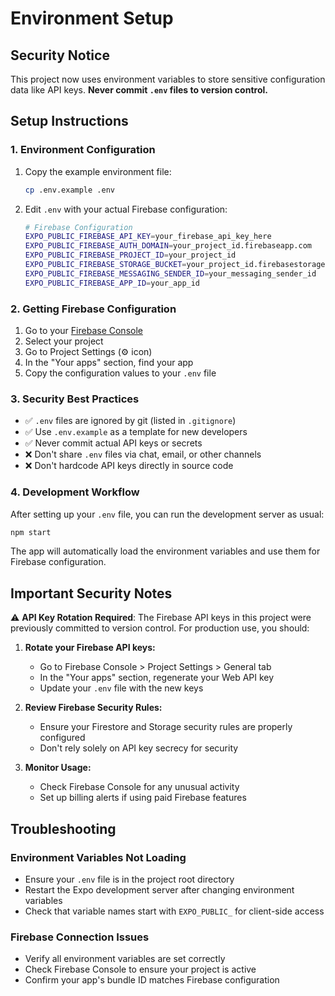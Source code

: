 # Environment Setup

## Security Notice
This project now uses environment variables to store sensitive configuration data like API keys. **Never commit `.env` files to version control.**

## Setup Instructions

### 1. Environment Configuration
1. Copy the example environment file:
   ```bash
   cp .env.example .env
   ```

2. Edit `.env` with your actual Firebase configuration:
   ```bash
   # Firebase Configuration
   EXPO_PUBLIC_FIREBASE_API_KEY=your_firebase_api_key_here
   EXPO_PUBLIC_FIREBASE_AUTH_DOMAIN=your_project_id.firebaseapp.com
   EXPO_PUBLIC_FIREBASE_PROJECT_ID=your_project_id
   EXPO_PUBLIC_FIREBASE_STORAGE_BUCKET=your_project_id.firebasestorage.app
   EXPO_PUBLIC_FIREBASE_MESSAGING_SENDER_ID=your_messaging_sender_id
   EXPO_PUBLIC_FIREBASE_APP_ID=your_app_id
   ```

### 2. Getting Firebase Configuration
1. Go to your [Firebase Console](https://console.firebase.google.com)
2. Select your project
3. Go to Project Settings (⚙️ icon)
4. In the "Your apps" section, find your app
5. Copy the configuration values to your `.env` file

### 3. Security Best Practices
- ✅ `.env` files are ignored by git (listed in `.gitignore`)
- ✅ Use `.env.example` as a template for new developers
- ✅ Never commit actual API keys or secrets
- ❌ Don't share `.env` files via chat, email, or other channels
- ❌ Don't hardcode API keys directly in source code

### 4. Development Workflow
After setting up your `.env` file, you can run the development server as usual:
```bash
npm start
```

The app will automatically load the environment variables and use them for Firebase configuration.

## Important Security Notes

⚠️ **API Key Rotation Required**: The Firebase API keys in this project were previously committed to version control. For production use, you should:

1. **Rotate your Firebase API keys:**
   - Go to Firebase Console > Project Settings > General tab
   - In the "Your apps" section, regenerate your Web API key
   - Update your `.env` file with the new keys
   
2. **Review Firebase Security Rules:**
   - Ensure your Firestore and Storage security rules are properly configured
   - Don't rely solely on API key secrecy for security

3. **Monitor Usage:**
   - Check Firebase Console for any unusual activity
   - Set up billing alerts if using paid Firebase features

## Troubleshooting

### Environment Variables Not Loading
- Ensure your `.env` file is in the project root directory
- Restart the Expo development server after changing environment variables
- Check that variable names start with `EXPO_PUBLIC_` for client-side access

### Firebase Connection Issues
- Verify all environment variables are set correctly
- Check Firebase Console to ensure your project is active
- Confirm your app's bundle ID matches Firebase configuration